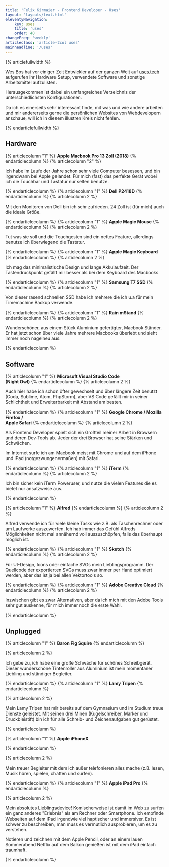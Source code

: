 ```yaml
---
title: 'Felix Kirmaier - Frontend Developer - Uses'
layout: 'layouts/text.html'
eleventyNavigation:
    key: uses
    title: 'uses'
    order: 40
changeFreq: 'weekly'
articleclass: 'article-2col uses'
mainheadline: '/uses'
---
```

{% articlefullwidth %}

Wes Bos hat vor einiger Zeit Entwickler auf der ganzen Welt auf <a href="https://uses.tech/" target="_blank" rel="noopener noreferer">uses.tech</a>  aufgerufen  ihr Hardware Setup, verwendete Software und sonstige Arbeitsmittel aufzulisten.

Herausgekommen ist dabei ein umfangreiches Verzeichnis der unterschiedlichsten Konfigurationen.

Da ich es einerseits sehr interessant finde, mit was und wie andere arbeiten und mir andererseits gerne die persönlichen Websites von Webdevelopern anschaue, will ich in diesem illustren Kreis nicht fehlen.

{% endarticlefullwidth %}

## Hardware ##

{% articlecolumn "1" %}
<strong>Apple Macbook Pro 13 Zoll (2018)</strong>
{% endarticlecolumn %}
{% articlecolumn "2" %}

Ich habe im Laufe der Jahre schon sehr viele Computer besessen, und bin irgendwann bei Apple gelandet. Für mich (fast) das perfekte Gerät wobei ich die Touchbar und Tastatur nur selten benutze.

{% endarticlecolumn %}
{% articlecolumn "1" %}
<strong>Dell P2418D</strong>
{% endarticlecolumn %}
{% articlecolumn 2 %}

Mit den Monitoren von Dell bin ich sehr zufrieden. 24 Zoll ist (für mich) auch die ideale Größe.

{% endarticlecolumn %}
{% articlecolumn "1" %}
<strong>Apple Magic Mouse</strong>
{% endarticlecolumn %}
{% articlecolumn 2 %}

Tut was sie soll und die Touchgesten sind ein nettes Feature, allerdings benutze ich überwiegend die Tastatur.

{% endarticlecolumn %}
{% articlecolumn "1" %}
<strong>Apple Magic Keyboard</strong>
{% endarticlecolumn %}
{% articlecolumn 2 %}

Ich mag das minimalistische Design und lange Akkulaufzeit. Der Tastendruckpunkt gefällt mir besser als bei dem Keyboard des Macbooks.

{% endarticlecolumn %}
{% articlecolumn "1" %}
<strong>Samsung T7 SSD</strong>
{% endarticlecolumn %}
{% articlecolumn 2 %}

Von dieser rasend schnellen SSD habe ich mehrere die ich u.a für mein Timemachine Backup verwende.

{% endarticlecolumn %}
{% articlecolumn "1" %}
<strong>Rain mStand</strong>
{% endarticlecolumn %}
{% articlecolumn 2 %}

Wunderschöner, aus einem Stück Aluminium gefertigter, Macbook Ständer. Er hat jetzt schon über viele Jahre mehrere Macbooks überlebt und sieht immer noch nagelneu aus.

{% endarticlecolumn %}


## Software ##
{% articlecolumn "1" %}
<strong>Microsoft Visual Studio Code<br />(Night Owl)</strong>
{% endarticlecolumn %}
{% articlecolumn 2 %}

Auch hier habe ich schon öfter gewechselt und über längere Zeit benutzt (Coda, Sublime, Atom, PhpStorm), aber VS Code gefällt mir in seiner Schlichtheit und Erweiterbarkeit mit Abstand am besten.

{% endarticlecolumn %}
{% articlecolumn "1" %}
<strong>Google Chrome / Mozilla Firefox /<br />Apple Safari</strong>
{% endarticlecolumn %}
{% articlecolumn 2 %}

Als Frontend Developer spielt sich ein Großteil meiner Arbeit in Browsern und deren Dev-Tools ab. Jeder der drei Browser hat seine Stärken und Schwächen.

Im Internet surfe ich  am Macbook meist mit Chrome und auf dem iPhone und iPad (notgezwungenermaßen) mit Safari.

{% endarticlecolumn %}
{% articlecolumn "1" %}
<strong>iTerm</strong>
{% endarticlecolumn %}
{% articlecolumn 2 %}

Ich bin sicher kein iTerm Poweruser, und nutze die vielen Features die es bietet nur ansatzweise aus.

{% endarticlecolumn %}

{% articlecolumn "1" %}
<strong>Alfred</strong>
{% endarticlecolumn %}
{% articlecolumn 2 %}

Alfred verwende ich für viele kleine Tasks wie z.B. als Taschenrechner oder um Laufwerke auszuwerfen. Ich hab immer das Gefühl Alfreds Möglichkeiten nicht mal annähernd voll auszuschöpfen, falls das überhaupt möglich ist.

{% endarticlecolumn %}
{% articlecolumn "1" %}
<strong>Sketch</strong>
{% endarticlecolumn %}
{% articlecolumn 2 %}

Für UI-Design, Icons oder einfache SVGs mein Lieblingsprogramm. Der Quellcode der exportierten SVGs muss zwar immer per Hand optimiert werden, aber das ist ja bei allen Vektortools so.

{% endarticlecolumn %}
{% articlecolumn "1" %}
<strong>Adobe Creative Cloud</strong>
{% endarticlecolumn %}
{% articlecolumn 2 %}

Inzwischen gibt es zwar Alternativen, aber da ich mich mit den Adobe Tools sehr gut auskenne, für mich immer noch die erste Wahl.

{% endarticlecolumn %}

## Unplugged ##

{% articlecolumn "1" %}
<strong>Baron Fig Squire</strong>
{% endarticlecolumn %}

{% articlecolumn 2 %}

Ich gebe zu, ich habe eine große Schwäche für schönes Schreibgerät. Dieser wunderschöne Tintenroller aus Aluminium ist mein momentaner Liebling und ständiger Begleiter.

{% endarticlecolumn %}
{% articlecolumn "1" %}
<strong>Lamy Tripen</strong>
{% endarticlecolumn %}

{% articlecolumn 2 %}

Mein Lamy Tripen hat mir bereits auf dem Gymnasium und im Studium treue Dienste geleistet. Mit seinen drei Minen (Kugelschreiber, Marker und Druckbleistift) bin ich für alle Schreib- und Zeichenaufgaben gut gerüstet.

{% endarticlecolumn %}

{% articlecolumn "1" %}
<strong>Apple iPhoneX</strong>

{% endarticlecolumn %}

{% articlecolumn 2 %}

Mein treuer Begleiter mit dem ich außer telefonieren alles mache (z.B. lesen, Musik hören, spielen, chatten und surfen).

{% endarticlecolumn %}
{% articlecolumn "1" %}
<strong>Apple iPad Pro</strong>
{% endarticlecolumn %}

{% articlecolumn 2 %}

Mein absolutes Lieblingsdevice! Komischerweise ist damit im Web zu surfen ein ganz anderes "Erlebnis" als am Rechner oder Smartphone. Ich empfinde Webseiten auf dem iPad irgendwie viel haptischer und immersiver. Es ist  schwer zu beschreiben, man muss es vermutlich ausprobieren, um es zu verstehen.

Notieren und zeichnen mit dem Apple Pencil, oder an einem lauen Sommerabend Netflix auf dem Balkon genießen ist mit dem iPad einfach traumhaft.

{% endarticlecolumn %}
